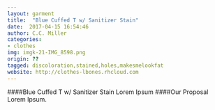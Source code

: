 ```yaml
---
layout: garment
title:  "Blue Cuffed T w/ Sanitizer Stain"
date:  2017-04-15 16:54:46
author: C.C. Miller
categories:
- clothes
img: imgk-21-IMG_8598.png
origin: ??
tagged: discoloration,stained,holes,makesmelookfat
website: http://clothes-lbones.rhcloud.com
---
```

####Blue Cuffed T w/ Sanitizer Stain
Lorem Ipsum
####Our Proposal
Lorem Ipsum.